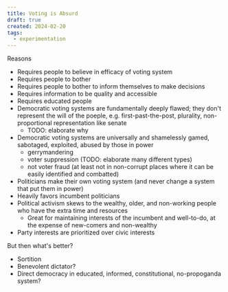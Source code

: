 ```yaml
---
title: Voting is Absurd
draft: true
created: 2024-02-20
tags:
  - experimentation
---
```


Reasons

- Requires people to believe in efficacy of voting system
- Requires people to bother
- Requires people to bother to inform themselves to make decisions
- Requires information to be quality and accessible
- Requires educated people
- Democratic voting systems are fundamentally deeply flawed; they don't
  represent the will of the poeple, e.g. first-past-the-post, plurality,
  non-proportional representation like senate
  - TODO: elaborate why
- Democratic voting systems are universally and shamelessly gamed, sabotaged,
  exploited, abused by those in power
  - gerrymandering
  - voter suppression (TODO: elaborate many different types)
  - not voter fraud (at least not in non-corrupt places where it can be easily
    identified and combatted)
- Politicians make their own voting system (and never change a system that put
  them in power)
- Heavily favors incumbent politicians
- Political activism skews to the wealthy, older, and non-working people who
  have the extra time and resources
  - Great for maintaining interests of the incumbent and well-to-do, at the
    expense of new-comers and non-wealthy
- Party interests are prioritized over civic interests

But then what's better?

- Sortition
- Benevolent dictator?
- Direct democracy in educated, informed, constitutional, no-propoganda system?

